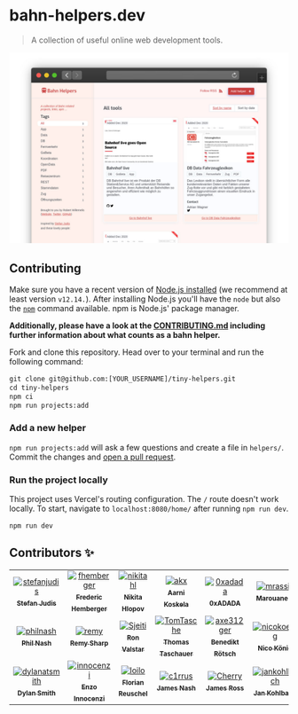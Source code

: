 # bahn-helpers.dev

> A collection of useful online web development tools.

![Screenshot of bahn-helpers.dev](./screenshot.jpg)

## Contributing

Make sure you have a recent version of [Node.js installed](https://nodejs.org/en/) (we recommend at least version `v12.14.`). After installing Node.js you'll have the `node` but also the [`npm`](https://www.npmjs.com/) command available. npm is Node.js' package manager.

**Additionally, please have a look at the [CONTRIBUTING.md](./CONTRIBUTING.md) including further information about what counts as a bahn helper.**

Fork and clone this repository. Head over to your terminal and run the following command:

```
git clone git@github.com:[YOUR_USERNAME]/tiny-helpers.git
cd tiny-helpers
npm ci
npm run projects:add
```

### Add a new helper

`npm run projects:add` will ask a few questions and create a file in `helpers/`.
Commit the changes and [open a pull request](https://help.github.com/en/github/collaborating-with-issues-and-pull-requests/creating-a-pull-request).

### Run the project locally

This project uses Vercel's routing configuration. The `/` route doesn't work locally. To start, navigate to `localhost:8080/home/` after running `npm run dev`.

```
npm run dev
```
## Contributors :sparkles:
<table>
<tr>
                <td align="center">
                    <a href="https://github.com/stefanjudis">
                        <img src="https://avatars3.githubusercontent.com/u/962099?v=4" width="75;" alt="stefanjudis"/>
                        <br />
                        <sub><b>Stefan Judis</b></sub>
                    </a>
                </td>
                <td align="center">
                    <a href="https://github.com/fhemberger">
                        <img src="https://avatars3.githubusercontent.com/u/153481?v=4" width="75;" alt="fhemberger"/>
                        <br />
                        <sub><b>Frederic Hemberger</b></sub>
                    </a>
                </td>
                <td align="center">
                    <a href="https://github.com/nikitahl">
                        <img src="https://avatars3.githubusercontent.com/u/12826823?v=4" width="75;" alt="nikitahl"/>
                        <br />
                        <sub><b>Nikita Hlopov</b></sub>
                    </a>
                </td>
                <td align="center">
                    <a href="https://github.com/akx">
                        <img src="https://avatars2.githubusercontent.com/u/58669?v=4" width="75;" alt="akx"/>
                        <br />
                        <sub><b>Aarni Koskela</b></sub>
                    </a>
                </td>
                <td align="center">
                    <a href="https://github.com/0xadada">
                        <img src="https://avatars2.githubusercontent.com/u/51207?v=4" width="75;" alt="0xadada"/>
                        <br />
                        <sub><b>0xADADA</b></sub>
                    </a>
                </td>
                <td align="center">
                    <a href="https://github.com/mrassili">
                        <img src="https://avatars0.githubusercontent.com/u/25288435?v=4" width="75;" alt="mrassili"/>
                        <br />
                        <sub><b>Marouane R</b></sub>
                    </a>
                </td>
                <td align="center">
                    <a href="https://github.com/Ben1980">
                        <img src="https://avatars1.githubusercontent.com/u/919260?v=4" width="75;" alt="Ben1980"/>
                        <br />
                        <sub><b>Benjamin Mahr</b></sub>
                    </a>
                </td>
                <td align="center">
                    <a href="https://github.com/manniL">
                        <img src="https://avatars0.githubusercontent.com/u/640208?v=4" width="75;" alt="manniL"/>
                        <br />
                        <sub><b>Alexander Lichter</b></sub>
                    </a>
                </td>
                <td align="center">
                    <a href="https://github.com/CanRau">
                        <img src="https://avatars0.githubusercontent.com/u/5196971?v=4" width="75;" alt="CanRau"/>
                        <br />
                        <sub><b>Can Rau</b></sub>
                    </a>
                </td>
                <td align="center">
                    <a href="https://github.com/bjuretko">
                        <img src="https://avatars2.githubusercontent.com/u/30392977?v=4" width="75;" alt="bjuretko"/>
                        <br />
                        <sub><b>Benedict Juretko</b></sub>
                    </a>
                </td>
                <td align="center">
                    <a href="https://github.com/Kilian">
                        <img src="https://avatars3.githubusercontent.com/u/41970?v=4" width="75;" alt="Kilian"/>
                        <br />
                        <sub><b>Kilian Valkhof</b></sub>
                    </a>
                </td></tr>
<tr>
                <td align="center">
                    <a href="https://github.com/philnash">
                        <img src="https://avatars3.githubusercontent.com/u/31462?v=4" width="75;" alt="philnash"/>
                        <br />
                        <sub><b>Phil Nash</b></sub>
                    </a>
                </td>
                <td align="center">
                    <a href="https://github.com/remy">
                        <img src="https://avatars0.githubusercontent.com/u/13700?v=4" width="75;" alt="remy"/>
                        <br />
                        <sub><b>Remy Sharp</b></sub>
                    </a>
                </td>
                <td align="center">
                    <a href="https://github.com/Sjeiti">
                        <img src="https://avatars0.githubusercontent.com/u/785706?v=4" width="75;" alt="Sjeiti"/>
                        <br />
                        <sub><b>Ron Valstar</b></sub>
                    </a>
                </td>
                <td align="center">
                    <a href="https://github.com/TomTasche">
                        <img src="https://avatars2.githubusercontent.com/u/128734?v=4" width="75;" alt="TomTasche"/>
                        <br />
                        <sub><b>Thomas Taschauer</b></sub>
                    </a>
                </td>
                <td align="center">
                    <a href="https://github.com/axe312ger">
                        <img src="https://avatars1.githubusercontent.com/u/1737026?v=4" width="75;" alt="axe312ger"/>
                        <br />
                        <sub><b>Benedikt Rötsch</b></sub>
                    </a>
                </td>
                <td align="center">
                    <a href="https://github.com/nicokoenig">
                        <img src="https://avatars0.githubusercontent.com/u/16404104?v=4" width="75;" alt="nicokoenig"/>
                        <br />
                        <sub><b>Nico König</b></sub>
                    </a>
                </td>
                <td align="center">
                    <a href="https://github.com/bkmxer">
                        <img src="https://avatars1.githubusercontent.com/u/18457056?v=4" width="75;" alt="bkmxer"/>
                        <br />
                        <sub><b>Anton Ilchuk</b></sub>
                    </a>
                </td>
                <td align="center">
                    <a href="https://github.com/austinpray">
                        <img src="https://avatars1.githubusercontent.com/u/2192970?v=4" width="75;" alt="austinpray"/>
                        <br />
                        <sub><b>Austin Pray</b></sub>
                    </a>
                </td>
                <td align="center">
                    <a href="https://github.com/caseymhunt">
                        <img src="https://avatars3.githubusercontent.com/u/2065615?v=4" width="75;" alt="caseymhunt"/>
                        <br />
                        <sub><b>Casey Hunt</b></sub>
                    </a>
                </td>
                <td align="center">
                    <a href="https://github.com/ChristianGrieger">
                        <img src="https://avatars0.githubusercontent.com/u/8712219?v=4" width="75;" alt="ChristianGrieger"/>
                        <br />
                        <sub><b>Christian Grieger</b></sub>
                    </a>
                </td>
                <td align="center">
                    <a href="https://github.com/stof">
                        <img src="https://avatars0.githubusercontent.com/u/439401?v=4" width="75;" alt="stof"/>
                        <br />
                        <sub><b>Christophe Coevoet</b></sub>
                    </a>
                </td>
                <td align="center">
                    <a href="https://github.com/crgeary">
                        <img src="https://avatars0.githubusercontent.com/u/3949335?v=4" width="75;" alt="crgeary"/>
                        <br />
                        <sub><b>Christopher Geary</b></sub>
                    </a>
                </td></tr>
<tr>
                <td align="center">
                    <a href="https://github.com/dylanatsmith">
                        <img src="https://avatars1.githubusercontent.com/u/6905903?v=4" width="75;" alt="dylanatsmith"/>
                        <br />
                        <sub><b>Dylan Smith</b></sub>
                    </a>
                </td>
                <td align="center">
                    <a href="https://github.com/innocenzi">
                        <img src="https://avatars3.githubusercontent.com/u/16060559?v=4" width="75;" alt="innocenzi"/>
                        <br />
                        <sub><b>Enzo Innocenzi</b></sub>
                    </a>
                </td>
                <td align="center">
                    <a href="https://github.com/loilo">
                        <img src="https://avatars3.githubusercontent.com/u/1922624?v=4" width="75;" alt="loilo"/>
                        <br />
                        <sub><b>Florian Reuschel</b></sub>
                    </a>
                </td>
                <td align="center">
                    <a href="https://github.com/c1rrus">
                        <img src="https://avatars3.githubusercontent.com/u/358435?v=4" width="75;" alt="c1rrus"/>
                        <br />
                        <sub><b>James Nash</b></sub>
                    </a>
                </td>
                <td align="center">
                    <a href="https://github.com/Cherry">
                        <img src="https://avatars2.githubusercontent.com/u/856748?v=4" width="75;" alt="Cherry"/>
                        <br />
                        <sub><b>James Ross</b></sub>
                    </a>
                </td>
                <td align="center">
                    <a href="https://github.com/jankohlbach">
                        <img src="https://avatars0.githubusercontent.com/u/43587328?v=4" width="75;" alt="jankohlbach"/>
                        <br />
                        <sub><b>Jan Kohlbach</b></sub>
                    </a>
                </td></tr>
</table>

